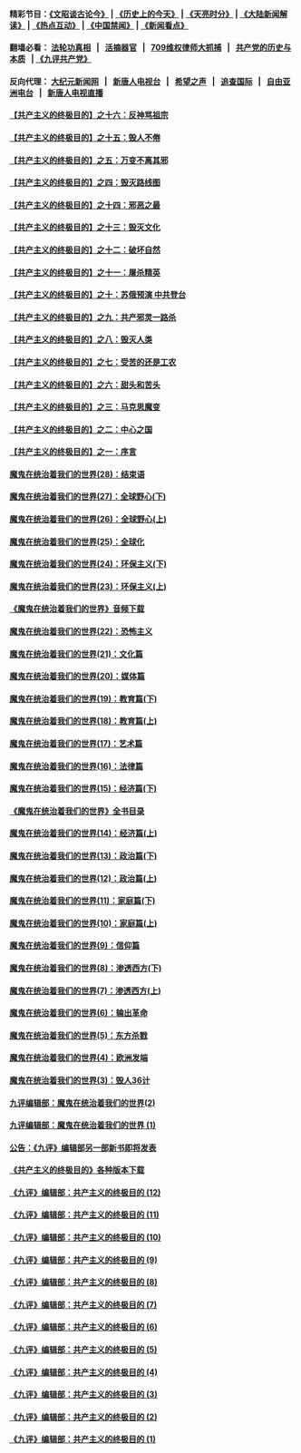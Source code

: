 #### 精彩节目：[《文昭谈古论今》](http://134.209.198.168/wenzhao) | [《历史上的今天》](http://134.209.198.168/today-in-history) | [《天亮时分》](http://134.209.198.168/tianliang) | [《大陆新闻解读》](http://134.209.198.168/ntdtv-comedy) | [《热点互动》](http://134.209.198.168/ntdtv-rdhd)  | [《中国禁闻》](http://134.209.198.168/ntdtv-news) | [《新闻看点》](http://134.209.198.168/news-insight) 

  #### 翻墙必看： [法轮功真相](http://134.209.198.168:10000/videos/truth.html) &nbsp;&nbsp;|&nbsp;&nbsp; [活摘器官](http://134.209.198.168:10000/videos/res/Organs/) &nbsp;&nbsp;|&nbsp;&nbsp; [709维权律师大抓捕](http://134.209.198.168:10000/videos/709/) &nbsp;&nbsp;|&nbsp;&nbsp; [共产党的历史与本质](http://134.209.198.168:10000/videos/ccp.html) &nbsp;&nbsp;| [《九评共产党》](http://134.209.198.168:10000/videos/jiuping/) 

#### 反向代理： [大纪元新闻网](http://134.209.198.168:10080/) &nbsp;&nbsp;|&nbsp;&nbsp; [新唐人电视台](http://134.209.198.168:8000/) &nbsp;&nbsp;|&nbsp;&nbsp; [希望之声](http://134.209.198.168:8200/) &nbsp;&nbsp;|&nbsp;&nbsp; [追查国际](http://134.209.198.168:10010/) &nbsp;&nbsp;|&nbsp;&nbsp; [自由亚洲电台](http://134.209.198.168:9800/) &nbsp;&nbsp;|&nbsp;&nbsp; [新唐人电视直播](http://134.209.198.168/) 

#### [【共产主义的终极目的】之十六：反神骂祖宗](../pages/nsc422/n11166798.md?t=04092137) 

#### [【共产主义的终极目的】之十五：毁人不倦](../pages/nsc422/n11166792.md?t=04092137) 

#### [【共产主义的终极目的】之五：万变不离其邪](../pages/nsc422/n11091285.md?t=04092137) 

#### [【共产主义的终极目的】之四：毁灭路线图](../pages/nsc422/n11086284.md?t=04092137) 

#### [【共产主义的终极目的】之十四：邪恶之最](../pages/nsc422/n11150249.md?t=04092137) 

#### [【共产主义的终极目的】之十三：毁灭文化](../pages/nsc422/n11135227.md?t=04092137) 

#### [【共产主义的终极目的】之十二：破坏自然](../pages/nsc422/n11135214.md?t=04092137) 

#### [【共产主义的终极目的】之十一：屠杀精英](../pages/nsc422/n11118442.md?t=04092137) 

#### [【共产主义的终极目的】之十：苏俄预演 中共登台](../pages/nsc422/n11118424.md?t=04092137) 

#### [【共产主义的终极目的】之九：共产邪灵一路杀](../pages/nsc422/n11114139.md?t=04092137) 

#### [【共产主义的终极目的】之八：毁灭人类](../pages/nsc422/n11108503.md?t=04092137) 

#### [【共产主义的终极目的】之七：受苦的还是工农](../pages/nsc422/n11101809.md?t=04092137) 

#### [【共产主义的终极目的】之六：甜头和苦头](../pages/nsc422/n11096971.md?t=04092137) 

#### [【共产主义的终极目的】之三：马克思魔变](../pages/nsc422/n11061941.md?t=04092137) 

#### [【共产主义的终极目的】之二：中心之国](../pages/nsc422/n11047728.md?t=04092137) 

#### [【共产主义的终极目的】之一：序言](../pages/nsc422/n11086077.md?t=04092137) 

#### [魔鬼在统治着我们的世界(28)：结束语](../pages/nsc422/n10936246.md?t=04092137) 

#### [魔鬼在统治着我们的世界(27)：全球野心(下)](../pages/nsc422/n10928319.md?t=04092137) 

#### [魔鬼在统治着我们的世界(26)：全球野心(上)](../pages/nsc422/n10900318.md?t=04092137) 

#### [魔鬼在统治着我们的世界(25)：全球化](../pages/nsc422/n10788205.md?t=04092137) 

#### [魔鬼在统治着我们的世界(24)：环保主义(下)](../pages/nsc422/n10695307.md?t=04092137) 

#### [魔鬼在统治着我们的世界(23)：环保主义(上)](../pages/nsc422/n10688613.md?t=04092137) 

#### [《魔鬼在统治着我们的世界》音频下载](../pages/nsc422/n10635553.md?t=04092137) 

#### [魔鬼在统治着我们的世界(22)：恐怖主义](../pages/nsc422/n10614727.md?t=04092137) 

#### [魔鬼在统治着我们的世界(21)：文化篇](../pages/nsc422/n10597706.md?t=04092137) 

#### [魔鬼在统治着我们的世界(20)：媒体篇](../pages/nsc422/n10586579.md?t=04092137) 

#### [魔鬼在统治着我们的世界(19)：教育篇(下)](../pages/nsc422/n10564808.md?t=04092137) 

#### [魔鬼在统治着我们的世界(18)：教育篇(上)](../pages/nsc422/n10526970.md?t=04092137) 

#### [魔鬼在统治着我们的世界(17)：艺术篇](../pages/nsc422/n10499093.md?t=04092137) 

#### [魔鬼在统治着我们的世界(16)：法律篇](../pages/nsc422/n10485969.md?t=04092137) 

#### [魔鬼在统治着我们的世界(15)：经济篇(下)](../pages/nsc422/n10469975.md?t=04092137) 

#### [《魔鬼在统治着我们的世界》全书目录](../pages/nsc422/n10464261.md?t=04092137) 

#### [魔鬼在统治着我们的世界(14)：经济篇(上)](../pages/nsc422/n10457370.md?t=04092137) 

#### [魔鬼在统治着我们的世界(13)：政治篇(下)](../pages/nsc422/n10448270.md?t=04092137) 

#### [魔鬼在统治着我们的世界(12)：政治篇(上)](../pages/nsc422/n10444576.md?t=04092137) 

#### [魔鬼在统治着我们的世界(11)：家庭篇(下)](../pages/nsc422/n10440961.md?t=04092137) 

#### [魔鬼在统治着我们的世界(10)：家庭篇(上)](../pages/nsc422/n10435448.md?t=04092137) 

#### [魔鬼在统治着我们的世界(9)：信仰篇](../pages/nsc422/n10432159.md?t=04092137) 

#### [魔鬼在统治着我们的世界(8)：渗透西方(下)](../pages/nsc422/n10429603.md?t=04092137) 

#### [魔鬼在统治着我们的世界(7)：渗透西方(上)](../pages/nsc422/n10426013.md?t=04092137) 

#### [魔鬼在统治着我们的世界(6)：输出革命](../pages/nsc422/n10421536.md?t=04092137) 

#### [魔鬼在统治着我们的世界(5)：东方杀戮](../pages/nsc422/n10417707.md?t=04092137) 

#### [魔鬼在统治着我们的世界(4)：欧洲发端](../pages/nsc422/n10414890.md?t=04092137) 

#### [魔鬼在统治着我们的世界(3)：毁人36计](../pages/nsc422/n10411583.md?t=04092137) 

#### [九评编辑部：魔鬼在统治着我们的世界(2)](../pages/nsc422/n10410036.md?t=04092137) 

#### [九评编辑部：魔鬼在统治着我们的世界 (1)](../pages/nsc422/n10406825.md?t=04092137) 

#### [公告：《九评》编辑部另一部新书即将发表](../pages/nsc422/n10405104.md?t=04092137) 

#### [《共产主义的终极目的》各种版本下载](../pages/nsc422/n10022138.md?t=04092137) 

#### [《九评》编辑部：共产主义的终极目的 (12)](../pages/nsc422/n9933272.md?t=04092137) 

#### [《九评》编辑部：共产主义的终极目的 (11)](../pages/nsc422/n9924973.md?t=04092137) 

#### [《九评》编辑部：共产主义的终极目的 (10)](../pages/nsc422/n9920883.md?t=04092137) 

#### [《九评》编辑部：共产主义的终极目的 (9)](../pages/nsc422/n9916363.md?t=04092137) 

#### [《九评》编辑部：共产主义的终极目的 (8)](../pages/nsc422/n9912488.md?t=04092137) 

#### [《九评》编辑部：共产主义的终极目的 (7)](../pages/nsc422/n9901176.md?t=04092137) 

#### [《九评》编辑部：共产主义的终极目的 (6)](../pages/nsc422/n9899359.md?t=04092137) 

#### [《九评》编辑部：共产主义的终极目的 (5)](../pages/nsc422/n9893174.md?t=04092137) 

#### [《九评》编辑部：共产主义的终极目的 (4)](../pages/nsc422/n9891246.md?t=04092137) 

#### [《九评》编辑部：共产主义的终极目的 (3)](../pages/nsc422/n9879879.md?t=04092137) 

#### [《九评》编辑部：共产主义的终极目的 (2)](../pages/nsc422/n9876205.md?t=04092137) 

#### [《九评》编辑部：共产主义的终极目的 (1)](../pages/nsc422/n9865857.md?t=04092137) 

